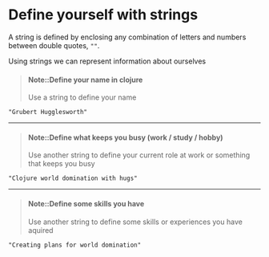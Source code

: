 # Define yourself with strings

A string is defined by enclosing any combination of letters and numbers between double quotes, `""`.

Using strings we can represent information about ourselves

> #### Note::Define your name in clojure
> Use a string to define your name
```eval-clojure
"Grubert Hugglesworth"
```

<hr />

> #### Note::Define what keeps you busy (work / study / hobby)
> Use another string to define your current role at work or something that keeps you busy
```eval-clojure
"Clojure world domination with hugs"
```

<hr />

> #### Note::Define some skills you have
> Use another string to define some skills or experiences you have aquired
```eval-clojure
"Creating plans for world domination"
```

